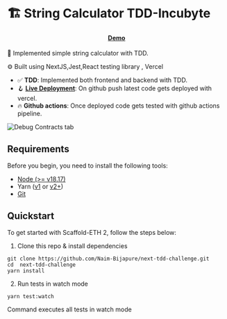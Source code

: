 # 🏗 String Calculator TDD-Incubyte

<h4 align="center">
  <a href="https://next-tdd-challenge.vercel.app/">Demo</a>
</h4>

🧪 Implemented simple string calculator with TDD.

⚙️ Built using NextJS,Jest,React testing library , Vercel

- ✅ **TDD**: Implemented both frontend and backend with TDD.
- 🪝 **[Live Deployment](https://docs.scaffoldeth.io/hooks/)**: On github push latest code gets deployed with vercel.
- 🔥 **Github actions**: Once deployed code gets tested with github actions pipeline.


![Debug Contracts tab](https://github.com/scaffold-eth/scaffold-eth-2/assets/55535804/b237af0c-5027-4849-a5c1-2e31495cccb1)


## Requirements

Before you begin, you need to install the following tools:

- [Node (>= v18.17)](https://nodejs.org/en/download/)
- Yarn ([v1](https://classic.yarnpkg.com/en/docs/install/) or [v2+](https://yarnpkg.com/getting-started/install))
- [Git](https://git-scm.com/downloads)

## Quickstart

To get started with Scaffold-ETH 2, follow the steps below:

1. Clone this repo & install dependencies

```
git clone https://github.com/Naim-Bijapure/next-tdd-challenge.git
cd  next-tdd-challenge
yarn install
```

2. Run tests in watch mode

```
yarn test:watch
```
Command executes all tests in watch mode





